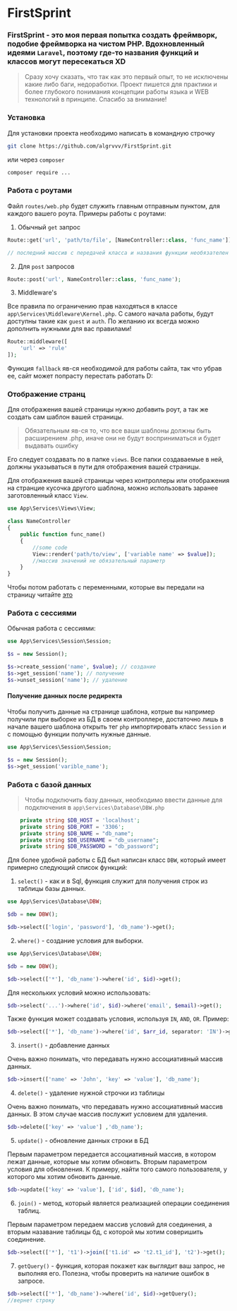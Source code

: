 # FirstSprint

### FirstSprint - это моя первая попытка создать фреймворк, подобие фреймворка на чистом PHP. Вдохновленный идеями `Laravel`, поэтому  где-то названия функций и классов могут пересекаться XD 

> Сразу хочу сказать, что так как это первый опыт, то не исключены какие либо баги, недоработки. Проект пишется для практики и более глубокого понимания концепции работы языка и WEB технологий в принципе. Спасибо за внимание!


### Установка

Для установки проекта необходимо написать в командную строчку

```bash
git clone https://github.com/algrvvv/FirstSprint.git
```

или через `composer`

```bash
composer require ...
```
### Работа с роутами

Файл `routes/web.php` будет служить главным отправным пунктом, для каждого вашего роута.
Примеры работы с роутами:

1. Обычный `get` запрос
```php
Route::get('url', 'path/to/file', [NameController::class, 'func_name']);

// последний массив с передачей класса и названия функции необязателен

```
2. Для `post` запросов

```php
Route::post('url', NameController::class, 'func_name');
```

3. Middleware's

Все правила по ограничению прав находяться в классе `app\Services\Middleware\Kernel.php`. С самого начала работы, будут доступны такие как `guest` и `auth`. По желанию их всегда можно дополнить нужными для вас правилами!

```php
Route::middleware([
    'url' => 'rule'
]);
```
Функция `fallback` яв-ся необходимой для работы сайта, так что убрав ее, сайт может попрасту перестать работать D:

### Отображение странц

Для отображения вашей страницы нужно добавить роут, а так же создать сам шаблон вашей страницы.

> Обязательным яв-ся то, что все ваши шаблоны должны быть расширением .php, иначе они не будут восприниматься и будет выдавать ошибку

Его следует создавать по в папке `views`. Все папки создаваемые в ней, должны указываться в пути для отображения вашей страницы.

Для отображения вашей страницы через контроллеры или отображения на странцие кусочка другого шаблона, можно использовать заранее заготовленный класс `View`.

```php
use App\Services\Views\View; 

class NameController
{
    public function func_name()
    {
        //some code
        View::render('path/to/view', ['variable name' => $value]);
        //массив значений не обязательный параметр
    }
}
```

Чтобы потом работать с переменными, которые вы передали на страницу читайте [это](#получение-данных-после-редиректа)

### Работа с сессиями

Обычная работа с сессиями:

```php
use App\Services\Session\Session;

$s = new Session();

$s->create_session('name', $value); // создание
$s->get_session('name'); // получение
$s->unset_session('name'); // удаление
```

#### Получение данных после редиректа

Чтобы получить данные на странице шаблона, котрые вы например получили при выборке из БД в своем контроллере, достаточно лишь в начале вашего шаблона открыть тег `php` импортировать класс `Session` и с помощью функции получить нужные данные.

```php
use App\Services\Session\Session;

$s = new Session();
$s->get_session('varible_name');
```


### Работа с базой данных

>Чтобы подключить базу данных, необходимо ввести данные для подключения в `app\Services\Database\DBW.php`

```php
    private string $DB_HOST = 'localhost';
    private string $DB_PORT = '3306';
    private string $DB_NAME = "db_name";
    private string $DB_USERNAME = "db_username";
    private string $DB_PASSWORD = "db_password";
```

Для более удобной работы с БД был написан класс `DBW`, который имеет примерно следующий список функций:

1. `select()` - как и в Sql, функция служит для получения строк из таблицы базы данных.

```php
use App\Services\Database\DBW;

$db = new DBW();

$db->select(['login', 'password'], 'db_name')->get();
```

2. `where()` - создание условия для выборки.

```php
use App\Services\Database\DBW;

$db = new DBW();

$db->select(['*'], 'db_name')->where('id', $id)->get();
```
Для нескольких условий можно использовать:

```php
$db->select('...')->where('id', $id)->where('email', $email)->get();
```
Также функция может создавать условия, используя `IN`, `AND`, `OR`. 
Пример:

```php
$db->select(['*'], 'db_name')->where('id', $arr_id, separator: 'IN')->get();
```

3. `insert()` - добавление данных

Очень важно понимать, что передавать нужно ассоциативный массив данных.

```php
$db->insert(['name' => 'John', 'key' => 'value'], 'db_name');
```
4. `delete()` - удаление нужной строчки из таблицы

Очень важно понимать, что передавать нужно ассоциативный массив данных.
В этом случае массив послужит условием для удаления.

```php
$db->delete(['key' => 'value'] ,'db_name');
```

5. `update()` - обновление данных строки в БД

Первым параметром передается ассоциативный массив, в котором лежат данные, которые мы хотим обновить. 
Вторым параметром условия для обновления. К примеру, найти того самого пользователя, у которого мы хотим обновить данные.

```php
$db->update(['key' => 'value'], ['id', $id], 'db_name');
```

6. `join()` - метод, который является реализацией операции соединения
таблиц.

Первым параметром передаем массив условий для соединения, а вторым назавание таблицы бд, с которой мы хотим соверишить соединение.

```php
$db->select(['*'], 't1')->join(['t1.id' => 't2.t1_id'], 't2')->get();
```

7. `getQuery()` - функция, которая покажет как выглядит ваш запрос, не выполняя его. Полезна, чтобы проверить на наличие ошибок в запросе.

```php
$db->select(['*'], 'db_name')->where('id', $id)->getQuery();
//вернет строку
```
